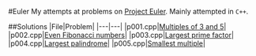 #Euler
My attempts at problems on [Project Euler](http://projecteuler.net).
Mainly attempted in ```C++```.

##Solutions
|File|Problem|
|---|---|
|p001.cpp|[Multiples of 3 and 5](http://projecteuler.net/problem=1)|
|p002.cpp|[Even Fibonacci numbers](http://projecteuler.net/problem=2)|
|p003.cpp|[Largest prime factor](http://projecteuler.net/problem=3)|
|p004.cpp|[Largest palindrome](http://projecteuler.net/problem=4)|
|p005.cpp|[Smallest multiple](http://projecteuler.net/problem=5)|
